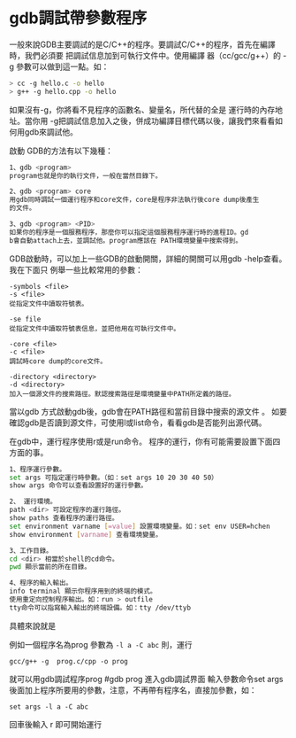 # gdb調試帶參數程序


一般來說GDB主要調試的是C/C++的程序。要調試C/C++的程序，首先在編譯時，我們必須要 
把調試信息加到可執行文件中。使用編譯 器（cc/gcc/g++）的 -g 參數可以做到這一點。如： 

```sh
> cc -g hello.c -o hello 
> g++ -g hello.cpp -o hello 
```


如果沒有-g，你將看不見程序的函數名、變量名，所代替的全是 運行時的內存地址。當你用 
-g把調試信息加入之後，併成功編譯目標代碼以後，讓我們來看看如何用gdb來調試他。 

啟動 GDB的方法有以下幾種： 

```sh
1、gdb <program> 
program也就是你的執行文件，一般在當然目錄下。 

2、gdb <program> core 
用gdb同時調試一個運行程序和core文件，core是程序非法執行後core dump後產生 
的文件。 

3、gdb <program> <PID> 
如果你的程序是一個服務程序，那麼你可以指定這個服務程序運行時的進程ID。gd 
b會自動attach上去，並調試他。program應該在 PATH環境變量中搜索得到。 
```


GDB啟動時，可以加上一些GDB的啟動開關，詳細的開關可以用gdb -help查看。我在下面只 
例舉一些比較常用的參數： 

```
-symbols <file> 
-s <file> 
從指定文件中讀取符號表。 
```

```
-se file 
從指定文件中讀取符號表信息，並把他用在可執行文件中。 
```

```
-core <file> 
-c <file> 
調試時core dump的core文件。 
```

```
-directory <directory> 
-d <directory> 
加入一個源文件的搜索路徑。默認搜索路徑是環境變量中PATH所定義的路徑。
```


當以gdb <program>方式啟動gdb後，gdb會在PATH路徑和當前目錄中搜索<program>的源文件 
。 如要確認gdb是否讀到源文件，可使用l或list命令，看看gdb是否能列出源代碼。 

在gdb中，運行程序使用r或是run命令。 程序的運行，你有可能需要設置下面四方面的事。 
```sh
1、程序運行參數。 
set args 可指定運行時參數。（如：set args 10 20 30 40 50） 
show args 命令可以查看設置好的運行參數。 

2、 運行環境。 
path <dir> 可設定程序的運行路徑。 
show paths 查看程序的運行路徑。 
set environment varname [=value] 設置環境變量。如：set env USER=hchen 
show environment [varname] 查看環境變量。 

3、工作目錄。 
cd <dir> 相當於shell的cd命令。 
pwd 顯示當前的所在目錄。 

4、程序的輸入輸出。 
info terminal 顯示你程序用到的終端的模式。 
使用重定向控制程序輸出。如：run > outfile 
tty命令可以指寫輸入輸出的終端設備。如：tty /dev/ttyb
```


具體來說就是

例如一個程序名為prog 參數為 `-l a -C abc`
則，運行
```
gcc/g++ -g  prog.c/cpp -o prog
```

就可以用gdb調試程序prog
#gdb prog
進入gdb調試界面
輸入參數命令set args 後面加上程序所要用的參數，注意，不再帶有程序名，直接加參數，如：

```
set args -l a -C abc
```

回車後輸入
r
即可開始運行